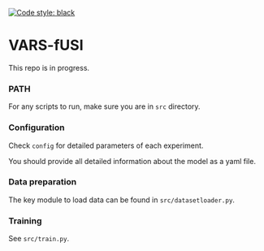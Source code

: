 [![Code style: black](https://img.shields.io/badge/code%20style-black-000000.svg)](https://github.com/ambv/black)


# VARS-fUSI

This repo is in progress.

### PATH

For any scripts to run, make sure you are in `src` directory.

### Configuration

Check `config` for detailed parameters of each experiment.

You should provide all detailed information about the model as a yaml file.

### Data preparation

The key module to load data can be found in `src/datasetloader.py`.

### Training

See `src/train.py`.






